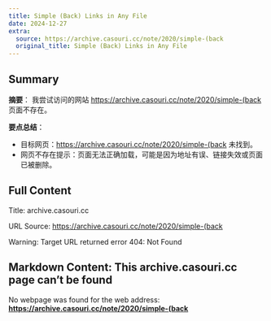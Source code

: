 ```yaml
---
title: Simple (Back) Links in Any File
date: 2024-12-27
extra:
  source: https://archive.casouri.cc/note/2020/simple-(back
  original_title: Simple (Back) Links in Any File
---
```

## Summary
**摘要**：
我尝试访问的网站 https://archive.casouri.cc/note/2020/simple-(back 页面不存在。

**要点总结**：
- 目标网页：https://archive.casouri.cc/note/2020/simple-(back 未找到。
- 网页不存在提示：页面无法正确加载，可能是因为地址有误、链接失效或页面已被删除。
## Full Content
Title: archive.casouri.cc

URL Source: https://archive.casouri.cc/note/2020/simple-(back

Warning: Target URL returned error 404: Not Found

Markdown Content:
This archive.casouri.cc page can’t be found
-------------------------------------------

No webpage was found for the web address: **https://archive.casouri.cc/note/2020/simple-(back**

